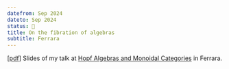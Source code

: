 ```yaml
---
datefrom: Sep 2024
dateto: Sep 2024
status: 🎤
title: On the fibration of algebras
subtitle: Ferrara
---
```


[[pdf](stuff/main-FE-handout.pdf)] Slides of my talk at [Hopf Algebras and Monoidal Categories](https://sites.google.com/unife.it/ferrara2024) in Ferrara.
